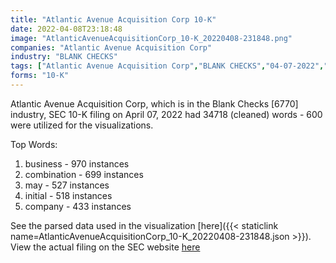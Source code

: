 ```yaml
---
title: "Atlantic Avenue Acquisition Corp 10-K"
date: 2022-04-08T23:18:48
image: "AtlanticAvenueAcquisitionCorp_10-K_20220408-231848.png"
companies: "Atlantic Avenue Acquisition Corp"
industry: "BLANK CHECKS"
tags: ["Atlantic Avenue Acquisition Corp","BLANK CHECKS","04-07-2022","10-K"]
forms: "10-K"
---
```

Atlantic Avenue Acquisition Corp, which is in the Blank Checks [6770] industry, SEC 10-K filing on April 07, 2022 had 34718 (cleaned) words - 600 were utilized for the visualizations.

Top Words:
1. business - 970 instances
2. combination - 699 instances
3. may - 527 instances
4. initial - 518 instances
5. company - 433 instances


See the parsed data used in the visualization [here]({{< staticlink name=AtlanticAvenueAcquisitionCorp_10-K_20220408-231848.json >}}).  
View the actual filing on the SEC website [here](https://www.sec.gov/Archives/edgar/data/1819510/0001140361-22-013445.txt)